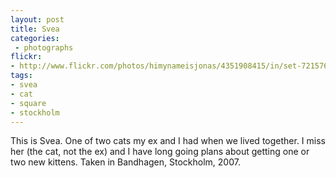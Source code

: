 ```yaml
---
layout: post
title: Svea
categories:
 - photographs
flickr:
- http://www.flickr.com/photos/himynameisjonas/4351908415/in/set-72157623298803241
tags:
- svea
- cat
- square
- stockholm
---
```

This is Svea. One of two cats my ex and I had when we lived together. I miss her (the cat, not the ex) and I have long going plans about getting one or two new kittens. Taken in Bandhagen, Stockholm, 2007.